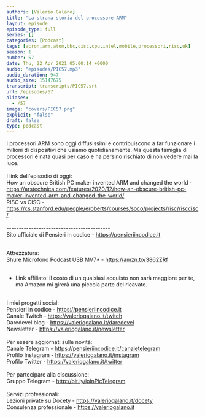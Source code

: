 ```yaml
---
authors: [Valerio Galano]
title: "La strana storia del processore ARM"
layout: episode
episode_type: full
series: []
categories: [Podcast]
tags: [acron,arm,atom,bbc,cisc,cpu,intel,mobile,processori,risc,uk]
season: 1
number: 57
date: Thu, 22 Apr 2021 05:00:14 +0000
audio: "episodes/PIC57.mp3"
audio_duration: 947
audio_size: 15147675
transcript: transcripts/PIC57.srt
url: /episodes/57
aliases: 
  - /57
image: "covers/PIC57.png"
explicit: "false"
draft: false
type: podcast
---
```

I processori ARM sono oggi diffusissimi e contribuiscono a far funzionare i milioni di dispositivi che usiamo quotidianamente. Ma questa famiglia di processori è nata quasi per caso e ha persino rischiato di non vedere mai la luce.<br />
<br />
I link dell'episodio di oggi:<br />
How an obscure British PC maker invented ARM and changed the world - <a href="https://arstechnica.com/features/2020/12/how-an-obscure-british-pc-maker-invented-arm-and-changed-the-world/" rel="noopener">https://arstechnica.com/features/2020/12/how-an-obscure-british-pc-maker-invented-arm-and-changed-the-world/</a> <br />
RISC vs CISC - <a href="https://cs.stanford.edu/people/eroberts/courses/soco/projects/risc/risccisc/" rel="noopener">https://cs.stanford.edu/people/eroberts/courses/soco/projects/risc/risccisc/</a> <br />
<br />
------------------------------------------<br />
Sito ufficiale di Pensieri in codice - <a href="https://pensieriincodice.it" rel="noopener">https://pensieriincodice.it</a> <br />
<br />




Attrezzatura:<br />
Shure Microfono Podcast USB MV7* - <a href="https://amzn.to/3862ZRf" rel="noopener">https://amzn.to/3862ZRf</a>  <br />
<br />
* Link affiliato: il costo di un qualsiasi acquisto non sarà maggiore per te, ma Amazon mi girerà una piccola parte del ricavato. <br />
<br />
I miei progetti social:<br />
Pensieri in codice - <a href="https://pensieriincodice.it" rel="noopener">https://pensieriincodice.it</a> <br />
Canale Twitch - <a href="https://valeriogalano.it/twitch" rel="noopener">https://valeriogalano.it/twitch</a> <br />
Daredevel blog - <a href="https://valeriogalano.it/daredevel" rel="noopener">https://valeriogalano.it/daredevel</a> <br />
Newsletter - <a href="https://valeriogalano.it/newsletter" rel="noopener">https://valeriogalano.it/newsletter</a> <br />
<br />
Per essere aggiornati sulle novità:<br />
Canale Telegram - <a href="https://pensieriincodice.it/canaletelegram" rel="noopener">https://pensieriincodice.it/canaletelegram</a> <br />
Profilo Instagram - <a href="https://valeriogalano.it/instagram" rel="noopener">https://valeriogalano.it/instagram</a> <br />
Profilo Twitter - <a href="https://valeriogalano.it/twitter" rel="noopener">https://valeriogalano.it/twitter</a> <br />
<br />
Per partecipare alla discussione:<br />
Gruppo Telegram - <a href="http://bit.ly/joinPicTelegram" rel="noopener">http://bit.ly/joinPicTelegram</a> <br />
<br />
Servizi professionali:<br />
Lezioni private su Docety - <a href="https://valeriogalano.it/docety" rel="noopener">https://valeriogalano.it/docety</a> <br />
Consulenza professionale - <a href="https://valeriogalano.it" rel="noopener">https://valeriogalano.it</a> <br />
<br />






